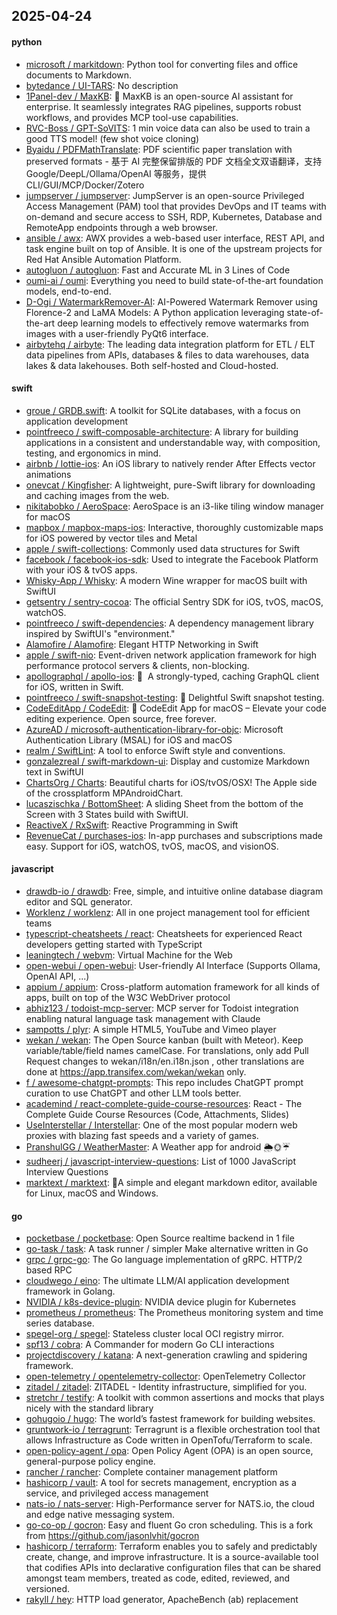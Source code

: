 ## 2025-04-24

#### python
* [microsoft / markitdown](https://github.com/microsoft/markitdown): Python tool for converting files and office documents to Markdown.
* [bytedance / UI-TARS](https://github.com/bytedance/UI-TARS): No description
* [1Panel-dev / MaxKB](https://github.com/1Panel-dev/MaxKB): 💬 MaxKB is an open-source AI assistant for enterprise. It seamlessly integrates RAG pipelines, supports robust workflows, and provides MCP tool-use capabilities.
* [RVC-Boss / GPT-SoVITS](https://github.com/RVC-Boss/GPT-SoVITS): 1 min voice data can also be used to train a good TTS model! (few shot voice cloning)
* [Byaidu / PDFMathTranslate](https://github.com/Byaidu/PDFMathTranslate): PDF scientific paper translation with preserved formats - 基于 AI 完整保留排版的 PDF 文档全文双语翻译，支持 Google/DeepL/Ollama/OpenAI 等服务，提供 CLI/GUI/MCP/Docker/Zotero
* [jumpserver / jumpserver](https://github.com/jumpserver/jumpserver): JumpServer is an open-source Privileged Access Management (PAM) tool that provides DevOps and IT teams with on-demand and secure access to SSH, RDP, Kubernetes, Database and RemoteApp endpoints through a web browser.
* [ansible / awx](https://github.com/ansible/awx): AWX provides a web-based user interface, REST API, and task engine built on top of Ansible. It is one of the upstream projects for Red Hat Ansible Automation Platform.
* [autogluon / autogluon](https://github.com/autogluon/autogluon): Fast and Accurate ML in 3 Lines of Code
* [oumi-ai / oumi](https://github.com/oumi-ai/oumi): Everything you need to build state-of-the-art foundation models, end-to-end.
* [D-Ogi / WatermarkRemover-AI](https://github.com/D-Ogi/WatermarkRemover-AI): AI-Powered Watermark Remover using Florence-2 and LaMA Models: A Python application leveraging state-of-the-art deep learning models to effectively remove watermarks from images with a user-friendly PyQt6 interface.
* [airbytehq / airbyte](https://github.com/airbytehq/airbyte): The leading data integration platform for ETL / ELT data pipelines from APIs, databases & files to data warehouses, data lakes & data lakehouses. Both self-hosted and Cloud-hosted.

#### swift
* [groue / GRDB.swift](https://github.com/groue/GRDB.swift): A toolkit for SQLite databases, with a focus on application development
* [pointfreeco / swift-composable-architecture](https://github.com/pointfreeco/swift-composable-architecture): A library for building applications in a consistent and understandable way, with composition, testing, and ergonomics in mind.
* [airbnb / lottie-ios](https://github.com/airbnb/lottie-ios): An iOS library to natively render After Effects vector animations
* [onevcat / Kingfisher](https://github.com/onevcat/Kingfisher): A lightweight, pure-Swift library for downloading and caching images from the web.
* [nikitabobko / AeroSpace](https://github.com/nikitabobko/AeroSpace): AeroSpace is an i3-like tiling window manager for macOS
* [mapbox / mapbox-maps-ios](https://github.com/mapbox/mapbox-maps-ios): Interactive, thoroughly customizable maps for iOS powered by vector tiles and Metal
* [apple / swift-collections](https://github.com/apple/swift-collections): Commonly used data structures for Swift
* [facebook / facebook-ios-sdk](https://github.com/facebook/facebook-ios-sdk): Used to integrate the Facebook Platform with your iOS & tvOS apps.
* [Whisky-App / Whisky](https://github.com/Whisky-App/Whisky): A modern Wine wrapper for macOS built with SwiftUI
* [getsentry / sentry-cocoa](https://github.com/getsentry/sentry-cocoa): The official Sentry SDK for iOS, tvOS, macOS, watchOS.
* [pointfreeco / swift-dependencies](https://github.com/pointfreeco/swift-dependencies): A dependency management library inspired by SwiftUI's "environment."
* [Alamofire / Alamofire](https://github.com/Alamofire/Alamofire): Elegant HTTP Networking in Swift
* [apple / swift-nio](https://github.com/apple/swift-nio): Event-driven network application framework for high performance protocol servers & clients, non-blocking.
* [apollographql / apollo-ios](https://github.com/apollographql/apollo-ios): 📱  A strongly-typed, caching GraphQL client for iOS, written in Swift.
* [pointfreeco / swift-snapshot-testing](https://github.com/pointfreeco/swift-snapshot-testing): 📸 Delightful Swift snapshot testing.
* [CodeEditApp / CodeEdit](https://github.com/CodeEditApp/CodeEdit): 📝 CodeEdit App for macOS – Elevate your code editing experience. Open source, free forever.
* [AzureAD / microsoft-authentication-library-for-objc](https://github.com/AzureAD/microsoft-authentication-library-for-objc): Microsoft Authentication Library (MSAL) for iOS and macOS
* [realm / SwiftLint](https://github.com/realm/SwiftLint): A tool to enforce Swift style and conventions.
* [gonzalezreal / swift-markdown-ui](https://github.com/gonzalezreal/swift-markdown-ui): Display and customize Markdown text in SwiftUI
* [ChartsOrg / Charts](https://github.com/ChartsOrg/Charts): Beautiful charts for iOS/tvOS/OSX! The Apple side of the crossplatform MPAndroidChart.
* [lucaszischka / BottomSheet](https://github.com/lucaszischka/BottomSheet): A sliding Sheet from the bottom of the Screen with 3 States build with SwiftUI.
* [ReactiveX / RxSwift](https://github.com/ReactiveX/RxSwift): Reactive Programming in Swift
* [RevenueCat / purchases-ios](https://github.com/RevenueCat/purchases-ios): In-app purchases and subscriptions made easy. Support for iOS, watchOS, tvOS, macOS, and visionOS.

#### javascript
* [drawdb-io / drawdb](https://github.com/drawdb-io/drawdb): Free, simple, and intuitive online database diagram editor and SQL generator.
* [Worklenz / worklenz](https://github.com/Worklenz/worklenz): All in one project management tool for efficient teams
* [typescript-cheatsheets / react](https://github.com/typescript-cheatsheets/react): Cheatsheets for experienced React developers getting started with TypeScript
* [leaningtech / webvm](https://github.com/leaningtech/webvm): Virtual Machine for the Web
* [open-webui / open-webui](https://github.com/open-webui/open-webui): User-friendly AI Interface (Supports Ollama, OpenAI API, ...)
* [appium / appium](https://github.com/appium/appium): Cross-platform automation framework for all kinds of apps, built on top of the W3C WebDriver protocol
* [abhiz123 / todoist-mcp-server](https://github.com/abhiz123/todoist-mcp-server): MCP server for Todoist integration enabling natural language task management with Claude
* [sampotts / plyr](https://github.com/sampotts/plyr): A simple HTML5, YouTube and Vimeo player
* [wekan / wekan](https://github.com/wekan/wekan): The Open Source kanban (built with Meteor). Keep variable/table/field names camelCase. For translations, only add Pull Request changes to wekan/i18n/en.i18n.json , other translations are done at https://app.transifex.com/wekan/wekan only.
* [f / awesome-chatgpt-prompts](https://github.com/f/awesome-chatgpt-prompts): This repo includes ChatGPT prompt curation to use ChatGPT and other LLM tools better.
* [academind / react-complete-guide-course-resources](https://github.com/academind/react-complete-guide-course-resources): React - The Complete Guide Course Resources (Code, Attachments, Slides)
* [UseInterstellar / Interstellar](https://github.com/UseInterstellar/Interstellar): One of the most popular modern web proxies with blazing fast speeds and a variety of games.
* [PranshulGG / WeatherMaster](https://github.com/PranshulGG/WeatherMaster): A Weather app for android 🌦🌞☔
* [sudheerj / javascript-interview-questions](https://github.com/sudheerj/javascript-interview-questions): List of 1000 JavaScript Interview Questions
* [marktext / marktext](https://github.com/marktext/marktext): 📝A simple and elegant markdown editor, available for Linux, macOS and Windows.

#### go
* [pocketbase / pocketbase](https://github.com/pocketbase/pocketbase): Open Source realtime backend in 1 file
* [go-task / task](https://github.com/go-task/task): A task runner / simpler Make alternative written in Go
* [grpc / grpc-go](https://github.com/grpc/grpc-go): The Go language implementation of gRPC. HTTP/2 based RPC
* [cloudwego / eino](https://github.com/cloudwego/eino): The ultimate LLM/AI application development framework in Golang.
* [NVIDIA / k8s-device-plugin](https://github.com/NVIDIA/k8s-device-plugin): NVIDIA device plugin for Kubernetes
* [prometheus / prometheus](https://github.com/prometheus/prometheus): The Prometheus monitoring system and time series database.
* [spegel-org / spegel](https://github.com/spegel-org/spegel): Stateless cluster local OCI registry mirror.
* [spf13 / cobra](https://github.com/spf13/cobra): A Commander for modern Go CLI interactions
* [projectdiscovery / katana](https://github.com/projectdiscovery/katana): A next-generation crawling and spidering framework.
* [open-telemetry / opentelemetry-collector](https://github.com/open-telemetry/opentelemetry-collector): OpenTelemetry Collector
* [zitadel / zitadel](https://github.com/zitadel/zitadel): ZITADEL - Identity infrastructure, simplified for you.
* [stretchr / testify](https://github.com/stretchr/testify): A toolkit with common assertions and mocks that plays nicely with the standard library
* [gohugoio / hugo](https://github.com/gohugoio/hugo): The world’s fastest framework for building websites.
* [gruntwork-io / terragrunt](https://github.com/gruntwork-io/terragrunt): Terragrunt is a flexible orchestration tool that allows Infrastructure as Code written in OpenTofu/Terraform to scale.
* [open-policy-agent / opa](https://github.com/open-policy-agent/opa): Open Policy Agent (OPA) is an open source, general-purpose policy engine.
* [rancher / rancher](https://github.com/rancher/rancher): Complete container management platform
* [hashicorp / vault](https://github.com/hashicorp/vault): A tool for secrets management, encryption as a service, and privileged access management
* [nats-io / nats-server](https://github.com/nats-io/nats-server): High-Performance server for NATS.io, the cloud and edge native messaging system.
* [go-co-op / gocron](https://github.com/go-co-op/gocron): Easy and fluent Go cron scheduling. This is a fork from https://github.com/jasonlvhit/gocron
* [hashicorp / terraform](https://github.com/hashicorp/terraform): Terraform enables you to safely and predictably create, change, and improve infrastructure. It is a source-available tool that codifies APIs into declarative configuration files that can be shared amongst team members, treated as code, edited, reviewed, and versioned.
* [rakyll / hey](https://github.com/rakyll/hey): HTTP load generator, ApacheBench (ab) replacement
